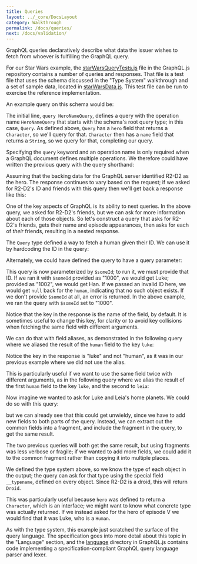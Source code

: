 ```yaml
---
title: Queries
layout: ../_core/DocsLayout
category: Walkthrough
permalink: /docs/queries/
next: /docs/validation/
---
```


GraphQL queries declaratively describe what data the issuer wishes
to fetch from whoever is fulfilling the GraphQL query.

For our Star Wars example, the
[starWarsQueryTests.js](https://github.com/graphql/graphql-js/blob/master/src/__tests__/starWarsQuery-test.js)
file in the GraphQL.js repository contains a number of queries and responses.
That file is a test file that uses the schema discussed in the "Type System" walkthrough and a set of
sample data, located in
[starWarsData.js](https://github.com/graphql/graphql-js/blob/master/src/__tests__/starWarsData.js).
This test file can be run to exercise the reference implementation.

An example query on this schema would be:

<script data-inline>
  import MiniGraphiQL from '../_core/MiniGraphiQL';
  import { StarWarsSchema } from './_swapiSchema';
  renderHere(<MiniGraphiQL schema={StarWarsSchema} query={ `
query HeroNameQuery {
  hero {
    name
  }
}
`} />);
</script>

The initial line, `query HeroNameQuery`, defines a query with the operation
name `HeroNameQuery` that starts with the schema's root query type; in this
case, `Query`. As defined above, `Query` has a `hero` field that returns a
`Character`, so we'll query for that. `Character` then has a `name` field that
returns a `String`, so we query for that, completing our query.

Specifying the `query` keyword and an operation name is only required when a
GraphQL document defines multiple operations.  We therefore could have written
the previous query with the query shorthand:

<script data-inline>
  import MiniGraphiQL from '../_core/MiniGraphiQL';
  import { StarWarsSchema } from './_swapiSchema';
  renderHere(<MiniGraphiQL schema={StarWarsSchema} query={ `
{
  hero {
    name
  }
}
`} />);
</script>

Assuming that the backing data for the GraphQL server identified R2-D2 as the
hero. The response continues to vary based on the request; if we asked for
R2-D2's ID and friends with this query then we'll get back a response like this:

<script data-inline>
  import MiniGraphiQL from '../_core/MiniGraphiQL';
  import { StarWarsSchema } from './_swapiSchema';
  renderHere(<MiniGraphiQL schema={StarWarsSchema} query={ `
{
  hero {
    id
    name
    friends {
      id
      name
    }
  }
}
`} />);
</script>

One of the key aspects of GraphQL is its ability to nest queries. In the
above query, we asked for R2-D2's friends, but we can ask for more information
about each of those objects. So let's construct a query that asks for R2-D2's
friends, gets their name and episode appearances, then asks for each of *their*
friends, resulting in a nested response.

<script data-inline>
  import MiniGraphiQL from '../_core/MiniGraphiQL';
  import { StarWarsSchema } from './_swapiSchema';
  renderHere(<MiniGraphiQL schema={StarWarsSchema} query={ `
{
  hero {
    name
    friends {
      name
      appearsIn
      friends {
        name
      }
    }
  }
}
`} />);
</script>

The `Query` type defined a way to fetch a human given their
ID. We can use it by hardcoding the ID in the query:

<script data-inline>
  import MiniGraphiQL from '../_core/MiniGraphiQL';
  import { StarWarsSchema } from './_swapiSchema';
  renderHere(<MiniGraphiQL schema={StarWarsSchema} query={ `
{
  human(id: "1000") {
    name
  }
}
`} />);
</script>

Alternately, we could have defined the query to have a query parameter:

<script data-inline>
  import MiniGraphiQL from '../_core/MiniGraphiQL';
  import { StarWarsSchema } from './_swapiSchema';
  renderHere(<MiniGraphiQL schema={StarWarsSchema} query={ `
query FetchSomeIDQuery($someId: String!) {
  human(id: $someId) {
    name
  }
}
`} values={{someId: `1000`}} />);
</script>

This query is now parameterized by `$someId`; to run it, we must provide
that ID. If we ran it with `$someId` provided as "1000", we would get Luke;
provided as "1002", we would get Han. If we passed an invalid ID here,
we would get `null` back for the `human`, indicating that no such object
exists. If we don't provide `$someId` at all, an error is returned. In the above
example, we ran the query with `$someId` set to "1000".

Notice that the key in the response is the name of the field, by default.
It is sometimes useful to change this key, for clarity or to avoid key
collisions when fetching the same field with different arguments.

We can do that with field aliases, as demonstrated in the following query where
we aliased the result of the `human` field to the key `luke`:

<script data-inline>
  import MiniGraphiQL from '../_core/MiniGraphiQL';
  import { StarWarsSchema } from './_swapiSchema';
  renderHere(<MiniGraphiQL schema={StarWarsSchema} query={ `
{
  luke: human(id: "1000") {
    name
  }
}
`} />);
</script>

Notice the key in the response is "luke" and not "human", as it was in our
previous example where we did not use the alias.

This is particularly useful if we want to use the same field twice
with different arguments, as in the following query where we alias the result of
the first `human` field to the key `luke`, and the second to `leia`:

<script data-inline>
  import MiniGraphiQL from '../_core/MiniGraphiQL';
  import { StarWarsSchema } from './_swapiSchema';
  renderHere(<MiniGraphiQL schema={StarWarsSchema} query={ `
{
  luke: human(id: "1000") {
    name
  }
  leia: human(id: "1003") {
    name
  }
}
`} />);
</script>

Now imagine we wanted to ask for Luke and Leia's home planets. We could do so
with this query:

<script data-inline>
  import MiniGraphiQL from '../_core/MiniGraphiQL';
  import { StarWarsSchema } from './_swapiSchema';
  renderHere(<MiniGraphiQL schema={StarWarsSchema} query={ `
{
  luke: human(id: "1000") {
    name
    homePlanet
  }
  leia: human(id: "1003") {
    name
    homePlanet
  }
}
`} />);
</script>

but we can already see that this could get unwieldy, since we have to add new
fields to both parts of the query. Instead, we can extract out the common fields
into a fragment, and include the fragment in the query, to get the same result.

<script data-inline>
  import MiniGraphiQL from '../_core/MiniGraphiQL';
  import { StarWarsSchema } from './_swapiSchema';
  renderHere(<MiniGraphiQL schema={StarWarsSchema} query={ `
{
  luke: human(id: "1000") {
    ...HumanFragment
  }
  leia: human(id: "1003") {
    ...HumanFragment
  }
}

fragment HumanFragment on Human {
  name
  homePlanet
}
`} />);
</script>

The two previous queries will both get the same result, but using fragments was
less verbose or fragile; if we wanted to add more fields, we could add
it to the common fragment rather than copying it into multiple places.

We defined the type system above, so we know the type of each object
in the output; the query can ask for that type using the special
field `__typename`, defined on every object. Since R2-D2 is a droid, this will
return `Droid`.

<script data-inline>
  import MiniGraphiQL from '../_core/MiniGraphiQL';
  import { StarWarsSchema } from './_swapiSchema';
  renderHere(<MiniGraphiQL schema={StarWarsSchema} query={ `
{
  hero {
    __typename
    name
  }
}
`} />);
</script>

This was particularly useful because `hero` was defined to return a `Character`,
which is an interface; we might want to know what concrete type was actually
returned. If we instead asked for the hero of episode V we would find that it
was Luke, who is a `Human`.

<script data-inline>
  import MiniGraphiQL from '../_core/MiniGraphiQL';
  import { StarWarsSchema } from './_swapiSchema';
  renderHere(<MiniGraphiQL schema={StarWarsSchema} query={ `
{
  hero(episode: EMPIRE) {
    __typename
    name
  }
}
`} />);
</script>

As with the type system, this example just scratched the surface of the query
language. The specification goes into more detail about this topic in the
"Language" section, and the
[language](https://github.com/graphql/graphql-js/blob/master/src/language)
directory in GraphQL.js contains code implementing a
specification-compliant GraphQL query language parser and lexer.
